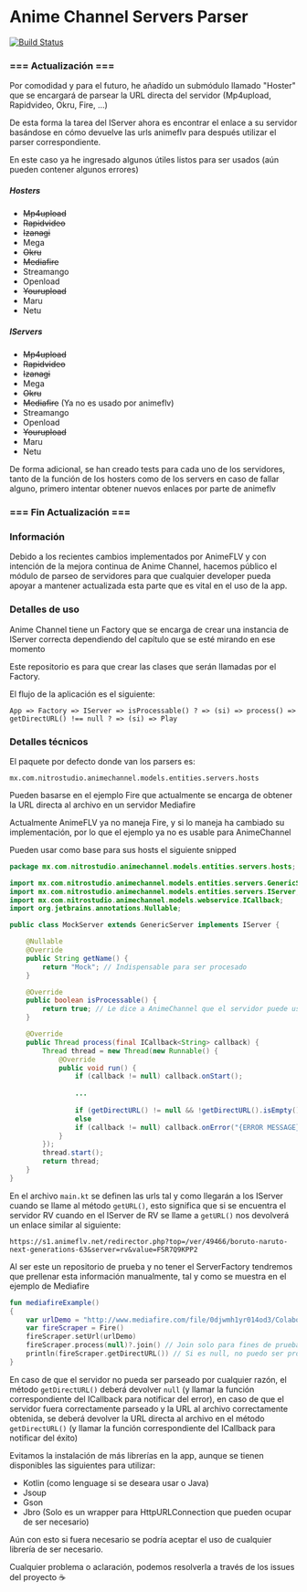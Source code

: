 # Anime Channel Servers Parser 

[![Build Status](https://travis-ci.com/Mxrck/animechannel-servers.svg?branch=dev)](https://travis-ci.com/Mxrck/animechannel-servers)

### === Actualización ===

Por comodidad y para el futuro, he añadído un submódulo llamado "Hoster" que se
encargará de parsear la URL directa del servidor (Mp4upload, Rapidvideo, Okru, Fire, ...)

De esta forma la tarea del IServer ahora es encontrar el enlace a su servidor
basándose en cómo devuelve las urls animeflv para después utilizar el parser correspondiente.

En este caso ya he ingresado algunos útiles listos para ser usados (aún pueden contener algunos errores)

##### Hosters

* ~~Mp4upload~~
* ~~Rapidvideo~~
* ~~Izanagi~~
* Mega
* ~~Okru~~
* ~~Mediafire~~
* Streamango
* Openload
* ~~Yourupload~~
* Maru
* Netu

##### IServers

* ~~Mp4upload~~
* ~~Rapidvideo~~
* ~~Izanagi~~
* Mega
* ~~Okru~~
* ~~Mediafire~~ (Ya no es usado por animeflv)
* Streamango
* Openload
* ~~Yourupload~~
* Maru
* Netu

De forma adicional, se han creado tests para cada uno de los servidores, tanto de la función de los hosters como de los servers
en caso de fallar alguno, primero intentar obtener nuevos enlaces por parte de animeflv

### === Fin Actualización ===

### Información

Debido a los recientes cambios implementados por AnimeFLV y con intención
de la mejora continua de Anime Channel, hacemos público el módulo de parseo
de servidores para que cualquier developer pueda apoyar a mantener actualizada
esta parte que es vital en el uso de la app.

### Detalles de uso

Anime Channel tiene un Factory que se encarga de crear una instancia de IServer
correcta dependiendo del capítulo que se esté mirando en ese momento

Este repositorio es para que crear las clases que serán llamadas por el Factory.

El flujo de la aplicación es el siguiente:

`App => Factory => IServer => isProcessable() ? => (si) => process() => getDirectURL() !== null ? => (si) => Play`

### Detalles técnicos

El paquete por defecto donde van los parsers es:

`mx.com.nitrostudio.animechannel.models.entities.servers.hosts`

Pueden basarse en el ejemplo Fire que actualmente se encarga de obtener la URL directa
al archivo en un servidor Mediafire

Actualmente AnimeFLV ya no maneja Fire, y si lo maneja ha cambiado su
implementación, por lo que el ejemplo ya no es usable para AnimeChannel

Pueden usar como base para sus hosts el siguiente snipped

```java
package mx.com.nitrostudio.animechannel.models.entities.servers.hosts;

import mx.com.nitrostudio.animechannel.models.entities.servers.GenericServer;
import mx.com.nitrostudio.animechannel.models.entities.servers.IServer;
import mx.com.nitrostudio.animechannel.models.webservice.ICallback;
import org.jetbrains.annotations.Nullable;

public class MockServer extends GenericServer implements IServer {

    @Nullable
    @Override
    public String getName() {
        return "Mock"; // Indispensable para ser procesado
    }

    @Override
    public boolean isProcessable() {
        return true; // Le dice a AnimeChannel que el servidor puede usarse
    }

    @Override
    public Thread process(final ICallback<String> callback) {
        Thread thread = new Thread(new Runnable() {
            @Override
            public void run() {
                if (callback != null) callback.onStart();
                
                ...
                
                if (getDirectURL() != null && !getDirectURL().isEmpty() && callback != null) callback.onSuccess(getDirectURL());
                else
                if (callback != null) callback.onError("{ERROR MESSAGE}");
            }
        });
        thread.start();
        return thread;
    }
}
```

En el archivo `main.kt` se definen las urls tal y como llegarán a los IServer cuando
se llame al método `getURL()`, esto significa que si se encuentra
el servidor RV cuando en el IServer de RV se llame a `getURL()` nos devolverá un enlace
similar al siguiente: 

`https://s1.animeflv.net/redirector.php?top=/ver/49466/boruto-naruto-next-generations-63&server=rv&value=FSR7Q9KPP2`

Al ser este un repositorio de prueba y no tener el ServerFactory tendremos que prellenar
esta información manualmente, tal y como se muestra en el ejemplo de Mediafire

```kotlin
fun mediafireExample()
{
    var urlDemo = "http://www.mediafire.com/file/0djwmh1yr014od3/Colaboraci%C3%B3n+Top+Anime-DongHua+Openings+Invierno+2018.xlsx"
    var fireScraper = Fire()
    fireScraper.setUrl(urlDemo)
    fireScraper.process(null)?.join() // Join solo para fines de pruebas y esperar a que termine
    println(fireScraper.getDirectURL()) // Si es null, no puedo ser procesado, de lo contrario tendrá la url directa al archivo.
}
```

En caso de que el servidor no pueda ser parseado por cualquier razón, el método
`getDirectURL()` deberá devolver `null` (y llamar
                                         la función correspondiente del ICallback para notificar del error), en caso de que el servidor fuera
correctamente parseado y la URL al archivo correctamente obtenida, se deberá
devolver la URL directa al archivo en el método `getDirectURL()` (y llamar
la función correspondiente del ICallback para notificar del éxito) 

Evitamos la instalación de más librerías en la app, aunque se tienen disponibles 
las siguientes para utilizar:

* Kotlin (como lenguage si se deseara usar o Java)
* Jsoup
* Gson
* Jbro (Solo es un wrapper para HttpURLConnection que pueden ocupar de ser necesario)

Aún con esto si fuera necesario se podría aceptar el uso de cualquier librería
de ser necesario.

Cualquier problema o aclaración, podemos resolverla a través de los issues del proyecto ☕️